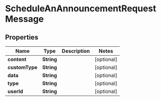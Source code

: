 

# ScheduleAnAnnouncementRequestMessage


## Properties

| Name | Type | Description | Notes |
|------------ | ------------- | ------------- | -------------|
|**content** | **String** |  |  [optional] |
|**customType** | **String** |  |  [optional] |
|**data** | **String** |  |  [optional] |
|**type** | **String** |  |  [optional] |
|**userId** | **String** |  |  [optional] |



